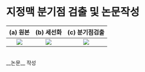 # 지정맥 분기점 검출 및 논문작성  

(a) __원본__ |  (b) __세선화__ | (c) __분기점검출__ |
:------------------------------------:|:-------------------------:|:--------------------------:|
![](https://user-images.githubusercontent.com/57060127/108803803-edef3b00-75de-11eb-94c5-bdfef59b3706.jpg)  |  ![](https://user-images.githubusercontent.com/57060127/108803850-10815400-75df-11eb-8535-1ed9df89a802.JPG)  |  ![](https://user-images.githubusercontent.com/57060127/108803864-1aa35280-75df-11eb-96ed-1cd3f0bababa.JPG)  |  
<br>
__논문__ 작성  
